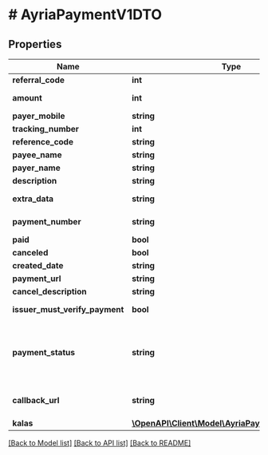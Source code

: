 # # AyriaPaymentV1DTO

## Properties

Name | Type | Description | Notes
------------ | ------------- | ------------- | -------------
**referral_code** | **int** | Payee referral code | [optional]
**amount** | **int** | Total price in Riyal currency | [optional]
**payer_mobile** | **string** | Payer mobile number | [optional]
**tracking_number** | **int** | Tracking number | [optional]
**reference_code** | **string** | Reference code | [optional]
**payee_name** | **string** | Payee name | [optional]
**payer_name** | **string** | Payer name | [optional]
**description** | **string** | Description for payment | [optional]
**extra_data** | **string** | Extra data related to payment | [optional]
**payment_number** | **string** | Payment number (external) | [optional]
**paid** | **bool** | Payment paid status | [optional]
**canceled** | **bool** | Payment cancel status | [optional]
**created_date** | **string** | Create date of payment | [optional]
**payment_url** | **string** | Payment URL | [optional]
**cancel_description** | **string** | Cancel description | [optional]
**issuer_must_verify_payment** | **bool** | If is &#39;true&#39; issuer must verify payment | [optional]
**payment_status** | **string** | Is usually DEFAULT, but can be WAITING_FOR_VERIFY or VERIFIED if issuerMustVerifyPayment is true | [optional]
**callback_url** | **string** | Callback url, if is null then default callback url will be used instead | [optional]
**kalas** | [**\OpenAPI\Client\Model\AyriaPaymentV1KalaDTO[]**](AyriaPaymentV1KalaDTO.md) |  | [optional]

[[Back to Model list]](../../README.md#models) [[Back to API list]](../../README.md#endpoints) [[Back to README]](../../README.md)
